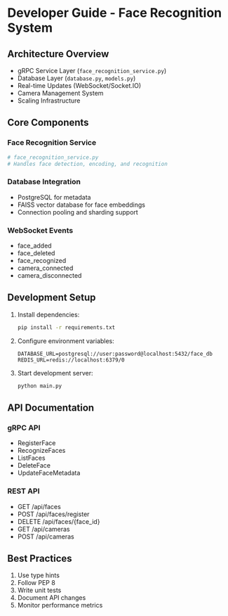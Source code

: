 
# Developer Guide - Face Recognition System

## Architecture Overview
- gRPC Service Layer (`face_recognition_service.py`)
- Database Layer (`database.py`, `models.py`)
- Real-time Updates (WebSocket/Socket.IO)
- Camera Management System
- Scaling Infrastructure

## Core Components

### Face Recognition Service
```python
# face_recognition_service.py
# Handles face detection, encoding, and recognition
```

### Database Integration
- PostgreSQL for metadata
- FAISS vector database for face embeddings
- Connection pooling and sharding support

### WebSocket Events
- face_added
- face_deleted
- face_recognized
- camera_connected
- camera_disconnected

## Development Setup
1. Install dependencies:
   ```bash
   pip install -r requirements.txt
   ```

2. Configure environment variables:
   ```
   DATABASE_URL=postgresql://user:password@localhost:5432/face_db
   REDIS_URL=redis://localhost:6379/0
   ```

3. Start development server:
   ```bash
   python main.py
   ```

## API Documentation

### gRPC API
- RegisterFace
- RecognizeFaces
- ListFaces
- DeleteFace
- UpdateFaceMetadata

### REST API
- GET /api/faces
- POST /api/faces/register
- DELETE /api/faces/{face_id}
- GET /api/cameras
- POST /api/cameras

## Best Practices
1. Use type hints
2. Follow PEP 8
3. Write unit tests
4. Document API changes
5. Monitor performance metrics
